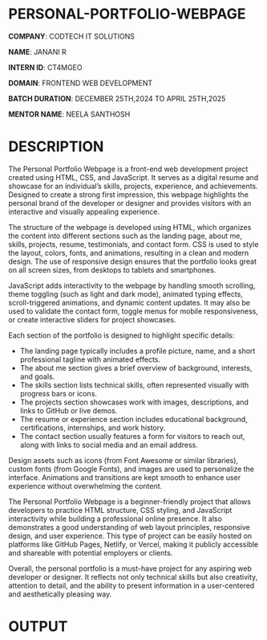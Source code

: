 # PERSONAL-PORTFOLIO-WEBPAGE

**COMPANY**: CODTECH IT SOLUTIONS

**NAME**: JANANI R

**INTERN ID**: CT4MGEO

**DOMAIN**: FRONTEND WEB DEVELOPMENT

**BATCH DURATION**: DECEMBER 25TH,2024 TO APRIL 25TH,2025

**MENTOR NAME**: NEELA SANTHOSH

# DESCRIPTION

The Personal Portfolio Webpage is a front-end web development project created using HTML, CSS, and JavaScript. It serves as a digital resume and showcase for an individual’s skills, projects, experience, and achievements. Designed to create a strong first impression, this webpage highlights the personal brand of the developer or designer and provides visitors with an interactive and visually appealing experience.

The structure of the webpage is developed using HTML, which organizes the content into different sections such as the landing page, about me, skills, projects, resume, testimonials, and contact form. CSS is used to style the layout, colors, fonts, and animations, resulting in a clean and modern design. The use of responsive design ensures that the portfolio looks great on all screen sizes, from desktops to tablets and smartphones.

JavaScript adds interactivity to the webpage by handling smooth scrolling, theme toggling (such as light and dark mode), animated typing effects, scroll-triggered animations, and dynamic content updates. It may also be used to validate the contact form, toggle menus for mobile responsiveness, or create interactive sliders for project showcases.

Each section of the portfolio is designed to highlight specific details:
- The landing page typically includes a profile picture, name, and a short professional tagline with animated effects.
- The about me section gives a brief overview of background, interests, and goals.
- The skills section lists technical skills, often represented visually with progress bars or icons.
- The projects section showcases work with images, descriptions, and links to GitHub or live demos.
- The resume or experience section includes educational background, certifications, internships, and work history.
- The contact section usually features a form for visitors to reach out, along with links to social media and an email address.

Design assets such as icons (from Font Awesome or similar libraries), custom fonts (from Google Fonts), and images are used to personalize the interface. Animations and transitions are kept smooth to enhance user experience without overwhelming the content.

The Personal Portfolio Webpage is a beginner-friendly project that allows developers to practice HTML structure, CSS styling, and JavaScript interactivity while building a professional online presence. It also demonstrates a good understanding of web layout principles, responsive design, and user experience. This type of project can be easily hosted on platforms like GitHub Pages, Netlify, or Vercel, making it publicly accessible and shareable with potential employers or clients.

Overall, the personal portfolio is a must-have project for any aspiring web developer or designer. It reflects not only technical skills but also creativity, attention to detail, and the ability to present information in a user-centered and aesthetically pleasing way.

# OUTPUT


